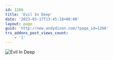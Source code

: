 ```yaml
---
id: 1266
title: 'Evil In Deep'
date: '2023-03-17T13:45:18+00:00'
layout: page
guid: 'http://new.andydixon.com/?page_id=1266'
trx_addons_post_views_count:
    - '1'
---
```


![Evil In Deep](https://i0.wp.com/assets.g8x2.ldn.idrivee2-23.com/posters/Evil%20In%20Deep%2001.jpg?w=1200&ssl=1 "Evil In Deep")